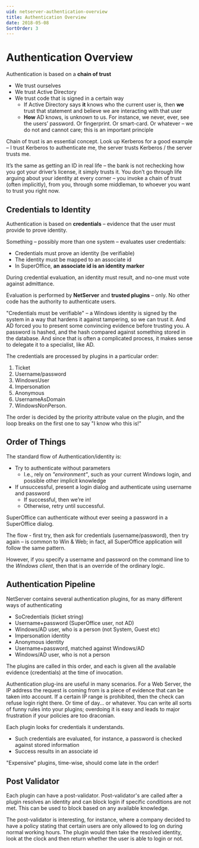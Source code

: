 ```yaml
---
uid: netserver-authentication-overview
title: Authentication Overview
date: 2018-05-08
SortOrder: 3
---
```

# Authentication Overview

Authentication is based on a **chain of trust**

* We trust ourselves
* We trust Active Directory
* We trust code that is signed in a certain way
  * If Active Directory says **it** knows who the current user is, then **we** trust that statement and believe we are interacting with that user
  * **How** AD knows, is unknown to us. For instance, we never, ever, see the users’ password. Or fingerprint. Or smart-card. Or whatever – we do not and cannot care; this is an important principle

Chain of trust is an essential concept. Look up Kerberos for a good example – I trust Kerberos to authenticate me, the server trusts Kerberos / the server trusts me.

It’s the same as getting an ID in real life – the bank is not rechecking how you got your driver’s license, it simply trusts it. You don’t go through life arguing about your identity at every corner – you invoke a chain of trust (often implicitly), from you, through some middleman, to whoever you want to trust you right now.

## Credentials to Identity

Authentication is based on **credentials** – evidence that the user must provide to prove identity.

Something – possibly more than one system – evaluates user credentials:

* Credentials must prove an identity (be verifiable)
* The identity must be mapped to an associate id
* In SuperOffice, **an associate id is an identity marker**

During credential evaluation, an identity must result, and no-one must vote against admittance.

Evaluation is performed by **NetServer** and **trusted plugins** – only. No other code has the authority to authenticate users.

"Credentials must be verifiable" – a Windows identity is signed by the system in a way that hardens it against tampering, so we can trust it. And AD forced you to present some convincing evidence before trusting you. A password is hashed, and the hash compared against something stored in the database. And since that is often a complicated process, it makes sense to delegate it to a specialist, like AD.

The credentials are processed by plugins in a particular order:

1. Ticket
2. Username/password
3. WindowsUser
4. Impersonation
5. Anonymous
6. UsernameAsDomain
7. WindowsNonPerson.

The order is decided by the priority attribute value on the plugin, and the loop breaks on the first one to say "I know who this is!"

## Order of Things

The standard flow of Authentication/identity is:

* Try to authenticate without parameters
  * I.e., rely on _"environment"_, such as your current Windows login, and possible other implicit knowledge
* If unsuccessful, present a login dialog and authenticate using username and password
  * If successful, then we’re in!
  * Otherwise, retry until successful.

SuperOffice can authenticate without ever seeing a password in a SuperOffice dialog.

The flow - first try, then ask for credentials (username/password), then try again – is common to Win & Web; in fact, all SuperOffice application will follow the same pattern.

However, if you specify a username and password on the command line to the _Windows client_, then that is an override of the ordinary logic.

## Authentication Pipeline

NetServer contains several authentication plugins, for as many different ways of authenticating

* SoCredentials (ticket string)
* Username+password (SuperOffice user, not AD)
* Windows/AD user, who is a person (not System, Guest etc)
* Impersonation identity
* Anonymous identity
* Username+password, matched against Windows/AD
* Windows/AD user, who is not a person

The plugins are called in this order, and each is given all the available evidence (credentials) at the time of invocation.

Authentication plug-ins are useful in many scenarios. For a Web Server, the IP address the request is coming from is a piece of evidence that can be taken into account. If a certain IP range is prohibited, then the check can refuse login right there. Or time of day... or whatever. You can write all sorts of funny rules into your plugins; overdoing it is easy and leads to major frustration if your policies are too draconian.

Each plugin looks for credentials it understands.

* Such credentials are evaluated, for instance, a password is checked against stored information
* Success results in an associate id

"Expensive" plugins, time-wise, should come late in the order!

## Post Validator

Each plugin can have a post-validator. Post-validator's are called after a plugin resolves an identity and can block login if specific conditions are not met. This can be used to block based on any available knowledge.

The post-validator is interesting, for instance, where a company decided to have a policy stating that certain users are only allowed to log on during normal working hours. The plugin would then take the resolved identity, look at the clock and then return whether the user is able to login or not.
